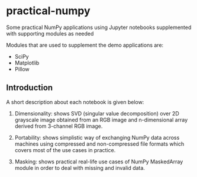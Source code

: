 # practical-numpy

Some practical NumPy applications using Jupyter notebooks supplemented with supporting modules as needed

Modules that are used to supplement the demo applications are:
* SciPy
* Matplotlib
* Pillow

## Introduction

A short description about each notebook is given below:

1. Dimensionality: shows SVD (singular value decomposition) over 2D grayscale image obtained from an RGB image and n-dimensional array derived from 3-channel RGB image.

2. Portability: shows simplistic way of exchanging NumPy data across machines using compressed and non-compressed file formats which covers most of the use cases in practice.

3. Masking: shows practical real-life use cases of NumPy MaskedArray module in order to deal with missing and invalid data.
